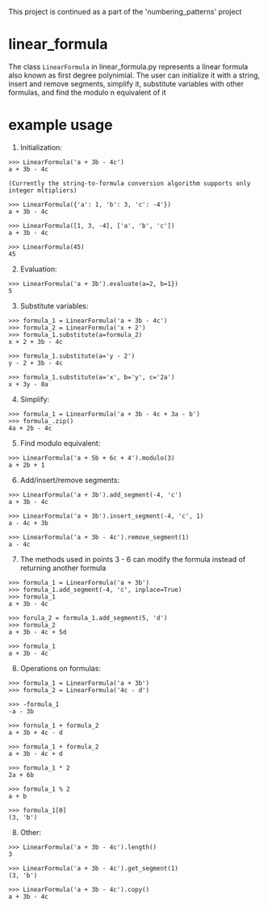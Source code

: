 This project is continued as a part of the 'numbering_patterns' project

# linear_formula
The class ```LinearFormula``` in linear_formula.py represents a linear 
formula also known as first degree polynimial.
The user can initialize it with a string, insert and remove segments,
simplify it, substitute variables with other formulas, and find the
modulo n equivalent of it

# example usage
1. Initialization:
```
>>> LinearFormula('a + 3b - 4c')
a + 3b - 4c

(Currently the string-to-formula conversion algorithm supports only 
integer mltipliers)

>>> LinearFormula({'a': 1, 'b': 3, 'c': -4'})
a + 3b - 4c

>>> LinearFormula([1, 3, -4], ['a', 'b', 'c'])
a + 3b - 4c

>>> LinearFormula(45)
45
```
2. Evaluation:
```
>>> LinearFormula('a + 3b').evaluate(a=2, b=1})
5
```
3. Substitute variables:
```
>>> formula_1 = LinearFormula('a + 3b - 4c')
>>> formula_2 = LinearFormula('x + 2')
>>> formula_1.substitute(a=formula_2)
x + 2 + 3b - 4c

>>> formula_1.substitute(a='y - 2')
y - 2 + 3b - 4c

>>> formula_1.substitute(a='x', b='y', c='2a')
x + 3y - 8a
```
4. Simplify:
```
>>> formula_1 = LinearFormula('a + 3b - 4c + 3a - b')
>>> formula_.zip()
4a + 2b - 4c
```
5. Find modulo equivalent:
```
>>> LinearFormula('a + 5b + 6c + 4').modulo(3)
a + 2b + 1
```
6. Add/insert/remove segments:
```
>>> LinearFormula('a + 3b').add_segment(-4, 'c')
a + 3b - 4c

>>> LinearFormula('a + 3b').insert_segment(-4, 'c', 1)
a - 4c + 3b

>>> LinearFormula('a + 3b - 4c').remove_segment(1)
a - 4c
```
7. The methods used in points 3 - 6 can modify the formula instead of 
returning another formula
```
>>> formula_1 = LinearFormula('a + 3b')
>>> formula_1.add_segment(-4, 'c', inplace=True)
>>> formula_1
a + 3b - 4c

>>> forula_2 = formula_1.add_segment(5, 'd')
>>> formula_2
a + 3b - 4c + 5d

>>> formula_1
a + 3b - 4c
```
8. Operations on formulas:
```
>>> formula_1 = LinearFormula('a + 3b')
>>> formula_2 = LinearFormula('4c - d')

>>> -formula_1
-a - 3b

>>> fornula_1 + formula_2
a + 3b + 4c - d

>>> formula_1 + formula_2
a + 3b - 4c + d

>>> formula_1 * 2
2a + 6b

>>> formula_1 % 2
a + b

>>> formula_1[0]
(3, 'b')
```
8. Other:
```
>>> LinearFormula('a + 3b - 4c').length()
3

>>> LinearFormula('a + 3b - 4c').get_segment(1)
(3, 'b')

>>> LinearFormula('a + 3b - 4c').copy()
a + 3b - 4c
```